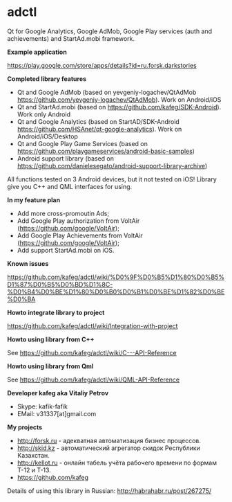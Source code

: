 # adctl
Qt for Google Analytics, Google AdMob, Google Play services (auth and achievements) and StartAd.mobi framework.

**Example application**

https://play.google.com/store/apps/details?id=ru.forsk.darkstories

**Completed library features**
- Qt and Google AdMob (based on yevgeniy-logachev/QtAdMob https://github.com/yevgeniy-logachev/QtAdMob). Work on Android/iOS
- Qt and StartAd.mobi (based on https://github.com/kafeg/SDK-Android). Work only Android
- Qt and Google Analytics (based on StartAD/SDK-Android https://github.com/HSAnet/qt-google-analytics). Work on Android/iOS/Desktop
- Qt and Google Play Game Services (based on https://github.com/playgameservices/android-basic-samples)
- Android support library (based on https://github.com/danielesegato/android-support-library-archive)

All functions tested on 3 Android devices, but it not tested on iOS! Library give you C++ and QML interfaces for using.

**In my feature plan**
- Add more cross-promoutin Ads;
- Add Google Play authorization from VoltAir (https://github.com/google/VoltAir);
- Add Google Play Achievements from VoltAir (https://github.com/google/VoltAir);
- Add support StartAd.mobi on iOS.

**Known issues**

https://github.com/kafeg/adctl/wiki/%D0%9F%D0%B5%D1%80%D0%B5%D1%87%D0%B5%D0%BD%D1%8C-%D0%B4%D0%BE%D1%80%D0%B0%D0%B1%D0%BE%D1%82%D0%BE%D0%BA

**Howto integrate library to project**

https://github.com/kafeg/adctl/wiki/Integration-with-project

**Howto using library from C++**

See https://github.com/kafeg/adctl/wiki/C---API-Reference

**Howto using library from Qml**

See https://github.com/kafeg/adctl/wiki/QML-API-Reference

**Developer kafeg aka Vitaliy Petrov**
- Skype: kafik-fafik
- EMail: v31337[at]gmail.com

**My projects**
- http://forsk.ru - адекватная автоматизация бизнес процессов.
- http://skid.kz - автоматический агрегатор скидок Республики Казахстан.
- http://kellot.ru - онлайн табель учёта рабочего времени по формам Т-12 и Т-13.
- https://github.com/kafeg

Details of using this library in Russian: http://habrahabr.ru/post/267275/
